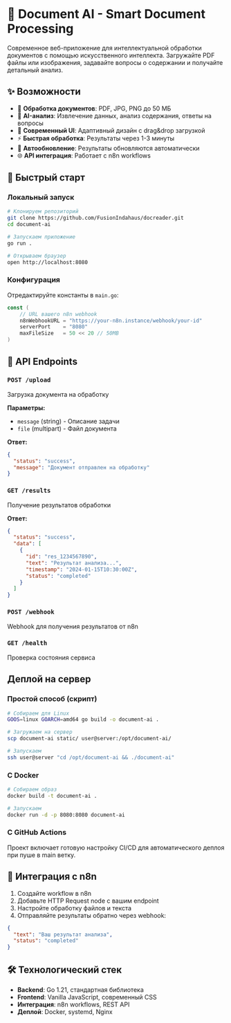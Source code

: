 # 🤖 Document AI - Smart Document Processing

Современное веб-приложение для интеллектуальной обработки документов с помощью искусственного интеллекта. Загружайте PDF файлы или изображения, задавайте вопросы о содержании и получайте детальный анализ.

## ✨ Возможности

- 📄 **Обработка документов**: PDF, JPG, PNG до 50 МБ
- 🤖 **AI-анализ**: Извлечение данных, анализ содержания, ответы на вопросы
- 🎨 **Современный UI**: Адаптивный дизайн с drag&drop загрузкой
- ⚡ **Быстрая обработка**: Результаты через 1-3 минуты
- 🔄 **Автообновление**: Результаты обновляются автоматически
- 🌐 **API интеграция**: Работает с n8n workflows

## 🚀 Быстрый старт

### Локальный запуск

```bash
# Клонируем репозиторий
git clone https://github.com/FusionIndahaus/docreader.git
cd document-ai

# Запускаем приложение
go run .

# Открываем браузер
open http://localhost:8080
```

### Конфигурация

Отредактируйте константы в `main.go`:

```go
const (
    // URL вашего n8n webhook
    n8nWebhookURL = "https://your-n8n.instance/webhook/your-id"
    serverPort    = "8080"
    maxFileSize   = 50 << 20 // 50MB
)
```

## 🔧 API Endpoints

### `POST /upload`
Загрузка документа на обработку

**Параметры:**
- `message` (string) - Описание задачи
- `file` (multipart) - Файл документа

**Ответ:**
```json
{
  "status": "success",
  "message": "Документ отправлен на обработку"
}
```

### `GET /results`
Получение результатов обработки

**Ответ:**
```json
{
  "status": "success",
  "data": [
    {
      "id": "res_1234567890",
      "text": "Результат анализа...",
      "timestamp": "2024-01-15T10:30:00Z",
      "status": "completed"
    }
  ]
}
```

### `POST /webhook`
Webhook для получения результатов от n8n

### `GET /health`
Проверка состояния сервиса

## Деплой на сервер

### Простой способ (скрипт)

```bash
# Собираем для Linux
GOOS=linux GOARCH=amd64 go build -o document-ai .

# Загружаем на сервер
scp document-ai static/ user@server:/opt/document-ai/

# Запускаем
ssh user@server "cd /opt/document-ai && ./document-ai"
```

### С Docker

```bash
# Собираем образ
docker build -t document-ai .

# Запускаем
docker run -d -p 8080:8080 document-ai
```

### С GitHub Actions

Проект включает готовую настройку CI/CD для автоматического деплоя при пуше в main ветку.

## 🔗 Интеграция с n8n

1. Создайте workflow в n8n
2. Добавьте HTTP Request node с вашим endpoint
3. Настройте обработку файлов и текста
4. Отправляйте результаты обратно через webhook:

```json
{
  "text": "Ваш результат анализа",
  "status": "completed"
}
```

## 🛠️ Технологический стек

- **Backend**: Go 1.21, стандартная библиотека
- **Frontend**: Vanilla JavaScript, современный CSS
- **Интеграция**: n8n workflows, REST API
- **Деплой**: Docker, systemd, Nginx
